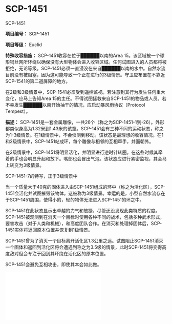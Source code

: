 # SCP-1451
                        




SCP-1451



**项目编号：** SCP-1451

**项目等级：** Euclid

**特殊收容措施：** SCP-1451收容在位于██████以南的Area 15。该区域被一个球形钢丝网所环绕以确保没有大型物体会进入收容区域。任何试图进入的人员都将被拒绝，无论等级。SCP-1451必须一直浸没在来自██████以南的水中。自然水流目前没有被阻塞，因为这可能导致一个正在进行的3级情景。守卫应布置在不靠近SCP-1541的第二道屏障的地方。

在2级和3级情景中，SCP-1541必须受到遥控监视。若注意到其行为发生任何重大变化，应马上告知Area 15的主任。不得试图拯救来自SCP-1451的物品或人员。若不幸发生██████以南开始抽干的情况，应启动暴风雨协议（Protocol Tempest）。

**描述：** SCP-1451是一套金属雕像，一共26个（称之为SCP-1451-1到-26）。外形都类似身高为1.32米到1.43米的孩童。SCP-1451会有三种不同的运动状态，称之为1-3级情景。在1级情景中，不会侦测到移动。该状态是最理想的收容情况。在1和2级情景中，SCP-1451站成环，每个雕像与相邻的互相牵手，并面朝外。

在2级情景中，SCP-1451将明显活化，并明显进行逆时针转圈。在这些时候其牵着的手也会明显升起和放下。嘴部也会冒出气泡。该状态应进行紧密监视，其会马上转变为3级情景。



SCP-1451-7的特写，正于3级情景中



当一个质量大于40克的固体进入由SCP-1451组成的环中（称之为活化区），SCP-1451会活化并试图摧毁该物体。这被称为3级情景。幸运的是，小型自然水流存在于SCP-1451周围，使得小的，轻的物体无法进入SCP-1451的环之中。

SCP-1451在此状态显示出卓越的力气和敏捷，尽管还没发现此类特质的程度。SCP-1451被观测到在消灭一个目标时使用各种不同的战术，包括多种武术形式，要害攻击（对于人类和机械），和高度团队合作。在消灭和处理掉固体后，SCP-1451实体将返回原本位置并恢复到1级情景。

SCP-1451曾为了消灭一个目标离开活化区1.3公里之远。试图阻止SCP-1451消灭一个固体和返回到活化区将会遭遇到称之为3.5级的情景，此时SCP-1451将变得高度敌对但会专注于回到其环绕在活化区的原本位置。

SCP-1451会避免互相攻击，即使其本会如此做。

<iframe frameborder='0' scrolling='auto' class='html-block-iframe' src='/scp-1451/html/da39a3ee5e6b4b0d3255bfef95601890afd80709-8495673071713281357' allowtransparency='true' />


需要监督者权限


<iframe frameborder='0' scrolling='auto' class='html-block-iframe' src='/scp-1451/html/da39a3ee5e6b4b0d3255bfef95601890afd80709-16608929341888116607' allowtransparency='true' />


<a shape='rect' class='collapsible-block-link' href='javascript:;'>&#22238;&#25910;&#26448;&#36136;&#30340;&#37096;&#20998;&#28165;&#21333;</a>

<a shape='rect' class='collapsible-block-link' href='javascript:;'>-&#160;&#38544;&#34255;&#25991;&#20214;</a>

**备忘：** 回收材料的完整清单在文件1451-5-H12-8X4

- 一个损坏的斯克兰顿盒子<sup class='footnoteref'>
 <a shape='rect' class='footnoteref' id='footnoteref-1' href='javascript:;' onclick='WIKIDOT.page.utils.scrollToReference(&apos;footnote-1&apos;)'>1</a>
</sup>
- 回收的文件（见下文）


- ~20.9公斤砖块，破碎分散在外侧和内侧
- ~4000公斤收容级混凝土





<a shape='rect' class='collapsible-block-link' href='javascript:;'>&#22238;&#25910;&#30340;&#25991;&#20214;</a>

<a shape='rect' class='collapsible-block-link' href='javascript:;'>-&#160;&#38544;&#34255;&#25991;&#20214;</a>


> **备忘：** 文件回收自一个斯克兰顿盒子，尽管以后证据指出这个盒子无法完美运作。
> 

**项目编号：** S[数据丢失]

[数据丢失]**目等级：** Ket[数据丢失]

**特殊收** [数据丢失]**施：**  SC[数据丢失]rea 56，位于██████以南███英尺深的水中。守卫应布置在收容[数据丢失]周围，装备冲锋枪。在初步收容区域外是另一个房间，连接到SC[数据丢失]跟三个狙击手位置，确保Area 56的屋顶无法被突破。[数据丢失]凝土墙，[数据丢失]收[数据丢失]，除非有特殊例子。必须从█████博士那里获得书面同意和区[数据丢失]首席来修订该文[数据丢失]保无法被摧[数据丢失]

**描** [数据丢失]和智慧。该现[数据丢失]当前无法理解，而特[数据丢失]的程度显示出对SCP-█[数据丢失]的深刻影响。对[数据丢失]。

[数据丢失，忽略散落在各处的，小的不起眼的字母。多个段落确信已被丢失]

[数据丢失]**录02：** 有鉴于[数据丢失]，据信回应以同类的笑声。SCP-██[数据丢失]，称呼特工█████一个“孩子”。由于此性质，也许特工█████可以通过物理和精神改[数据丢失]误解现实并改变以符合其知觉。若无法试图说服SC[数据丢失]，应禁止联系以阻止其进一步改变现实。对该收容最微小的误解也可能导致一次XK-世界[数据丢失]也许它已经做到了。金属和混凝土房间，“收容”，和特工█████可能已经与它的意志结合。唯一的[数据丢失]只有[数据丢失]

[数据丢失]*变化已经发生了。三个层面（金属/混凝土，“收容”，“孩子”）都结合[数据丢失]出[数据丢失]* 
[数据丢失，省略贯穿全文的无法辨别的分散短语。完整的无法阅读文件，参阅文件1451-5-G93-1S2]





脚注
<a shape='rect' href='javascript:;' onclick='WIKIDOT.page.utils.scrollToReference(&apos;footnoteref-1&apos;)'>1</a>. 见文件N9Q-C66-VN4-AHQ47O8。斯克兰顿盒子是基金会科技，逆向工程自[数据删除]用于提供一个物理安全容器来对抗大部分现实扭曲。



« [SCP-1450](/scp-1450) | SCP-1451 | [SCP-1452](/scp-1452) »





                    